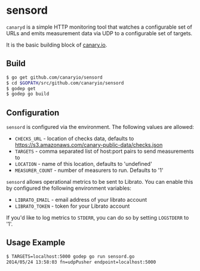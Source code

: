 sensord
=========

`canaryd` is a simple HTTP monitoring tool that watches a configurable set of URLs and emits measurement data via UDP to a configurable set of targets.

It is the basic building block of [canary.io](http://canary.io).

## Build

```sh
$ go get github.com/canaryio/sensord
$ cd $GOPATH/src/github.com/canaryio/sensord
$ godep get
$ godep go build
```

## Configuration

`sensord` is configured via the environment.  The following values are allowed:

* `CHECKS_URL` - location of checks data, defaults to https://s3.amazonaws.com/canary-public-data/checks.json
* `TARGETS` - comma separated list of host:port pairs to send measurements to
* `LOCATION` - name of this location, defaults to 'undefined'
* `MEASURER_COUNT` - number of measurers to run. Defaults to '1'

`sensord` allows operational metrics to be sent to Librato. You can enable this by configured the following environment variables:

* `LIBRATO_EMAIL` - email address of your librato account
* `LIBRATO_TOKEN` - token for your Librato account

If you'd like to log metrics to `STDERR`, you can do so by setting `LOGSTDERR` to '1'.

## Usage Example

```sh
$ TARGETS=localhost:5000 godep go run sensord.go
2014/05/24 13:58:03 fn=udpPusher endpoint=localhost:5000
```
